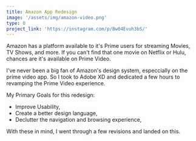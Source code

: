 ```yaml
---
title: Amazon App Redesign
image: '/assets/img/amazon-video.png'
type: 0
project_link: 'https://instagram.com/p/Bw04Evuh3bS/'
---
```


Amazon has a platform available to it's Prime users for streaming Movies, TV Shows, and more. If you can't find that one movie on Netflix or Hulu, chances are it's available on Prime Video.

I've never been a big fan of Amazon's design system, especcially on the prime video app. So I took to Adobe XD and dedicated a few hours to revamping the Prime Video experience.

My Primary Goals for this redesign:

- Improve Usability,
- Create a better design language,
- Declutter the navigation and browsing experience,

With these in mind, I went through a few revisions and landed on this.

